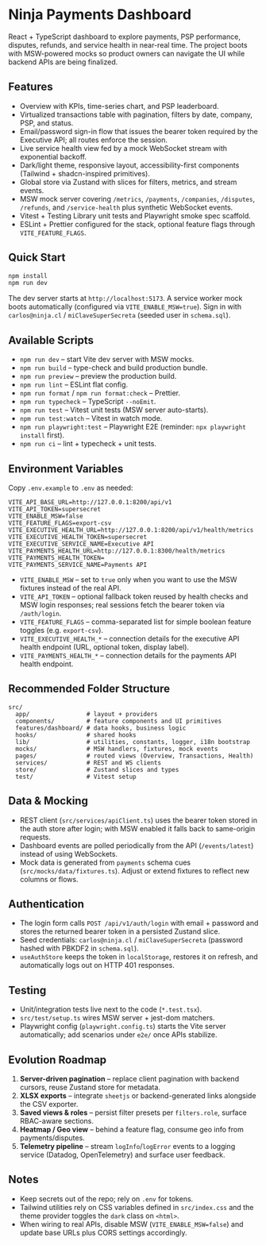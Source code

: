 # Ninja Payments Dashboard

React + TypeScript dashboard to explore payments, PSP performance, disputes, refunds, and service health in near-real time. The project boots with MSW-powered mocks so product owners can navigate the UI while backend APIs are being finalized.

## Features
- Overview with KPIs, time-series chart, and PSP leaderboard.
- Virtualized transactions table with pagination, filters by date, company, PSP, and status.
- Email/password sign-in flow that issues the bearer token required by the Executive API; all routes enforce the session.
- Live service health view fed by a mock WebSocket stream with exponential backoff.
- Dark/light theme, responsive layout, accessibility-first components (Tailwind + shadcn-inspired primitives).
- Global store via Zustand with slices for filters, metrics, and stream events.
- MSW mock server covering `/metrics`, `/payments`, `/companies`, `/disputes`, `/refunds`, and `/service-health` plus synthetic WebSocket events.
- Vitest + Testing Library unit tests and Playwright smoke spec scaffold.
- ESLint + Prettier configured for the stack, optional feature flags through `VITE_FEATURE_FLAGS`.

## Quick Start
```bash
npm install
npm run dev
```
The dev server starts at `http://localhost:5173`. A service worker mock boots automatically (configured via `VITE_ENABLE_MSW=true`).
Sign in with `carlos@ninja.cl` / `miClaveSuperSecreta` (seeded user in `schema.sql`).

## Available Scripts
- `npm run dev` – start Vite dev server with MSW mocks.
- `npm run build` – type-check and build production bundle.
- `npm run preview` – preview the production build.
- `npm run lint` – ESLint flat config.
- `npm run format` / `npm run format:check` – Prettier.
- `npm run typecheck` – TypeScript `--noEmit`.
- `npm run test` – Vitest unit tests (MSW server auto-starts).
- `npm run test:watch` – Vitest in watch mode.
- `npm run playwright:test` – Playwright E2E (reminder: `npx playwright install` first).
- `npm run ci` – lint + typecheck + unit tests.

## Environment Variables
Copy `.env.example` to `.env` as needed:
```
VITE_API_BASE_URL=http://127.0.0.1:8200/api/v1
VITE_API_TOKEN=supersecret
VITE_ENABLE_MSW=false
VITE_FEATURE_FLAGS=export-csv
VITE_EXECUTIVE_HEALTH_URL=http://127.0.0.1:8200/api/v1/health/metrics
VITE_EXECUTIVE_HEALTH_TOKEN=supersecret
VITE_EXECUTIVE_SERVICE_NAME=Executive API
VITE_PAYMENTS_HEALTH_URL=http://127.0.0.1:8300/health/metrics
VITE_PAYMENTS_HEALTH_TOKEN=
VITE_PAYMENTS_SERVICE_NAME=Payments API
```
- `VITE_ENABLE_MSW` – set to `true` only when you want to use the MSW fixtures instead of the real API.
- `VITE_API_TOKEN` – optional fallback token reused by health checks and MSW login responses; real sessions fetch the bearer token via `/auth/login`.
- `VITE_FEATURE_FLAGS` – comma-separated list for simple boolean feature toggles (e.g. `export-csv`).
- `VITE_EXECUTIVE_HEALTH_*` – connection details for the executive API health endpoint (URL, optional token, display label).
- `VITE_PAYMENTS_HEALTH_*` – connection details for the payments API health endpoint.

## Recommended Folder Structure
```
src/
  app/                # layout + providers
  components/         # feature components and UI primitives
  features/dashboard/ # data hooks, business logic
  hooks/              # shared hooks
  lib/                # utilities, constants, logger, i18n bootstrap
  mocks/              # MSW handlers, fixtures, mock events
  pages/              # routed views (Overview, Transactions, Health)
  services/           # REST and WS clients
  store/              # Zustand slices and types
  test/               # Vitest setup
```

## Data & Mocking
- REST client (`src/services/apiClient.ts`) uses the bearer token stored in the auth store after login; with MSW enabled it falls back to same-origin requests.
- Dashboard events are polled periodically from the API (`/events/latest`) instead of using WebSockets.
- Mock data is generated from `payments` schema cues (`src/mocks/data/fixtures.ts`). Adjust or extend fixtures to reflect new columns or flows.

## Authentication
- The login form calls `POST /api/v1/auth/login` with email + password and stores the returned bearer token in a persisted Zustand slice.
- Seed credentials: `carlos@ninja.cl` / `miClaveSuperSecreta` (password hashed with PBKDF2 in `schema.sql`).
- `useAuthStore` keeps the token in `localStorage`, restores it on refresh, and automatically logs out on HTTP 401 responses.

## Testing
- Unit/integration tests live next to the code (`*.test.tsx`).
- `src/test/setup.ts` wires MSW server + jest-dom matchers.
- Playwright config (`playwright.config.ts`) starts the Vite server automatically; add scenarios under `e2e/` once APIs stabilize.

## Evolution Roadmap
1. **Server-driven pagination** – replace client pagination with backend cursors, reuse Zustand store for metadata.
2. **XLSX exports** – integrate `sheetjs` or backend-generated links alongside the CSV exporter.
3. **Saved views & roles** – persist filter presets per `filters.role`, surface RBAC-aware sections.
4. **Heatmap / Geo view** – behind a feature flag, consume geo info from payments/disputes.
5. **Telemetry pipeline** – stream `logInfo`/`logError` events to a logging service (Datadog, OpenTelemetry) and surface user feedback.

## Notes
- Keep secrets out of the repo; rely on `.env` for tokens.
- Tailwind utilities rely on CSS variables defined in `src/index.css` and the theme provider toggles the `dark` class on `<html>`.
- When wiring to real APIs, disable MSW (`VITE_ENABLE_MSW=false`) and update base URLs plus CORS settings accordingly.
